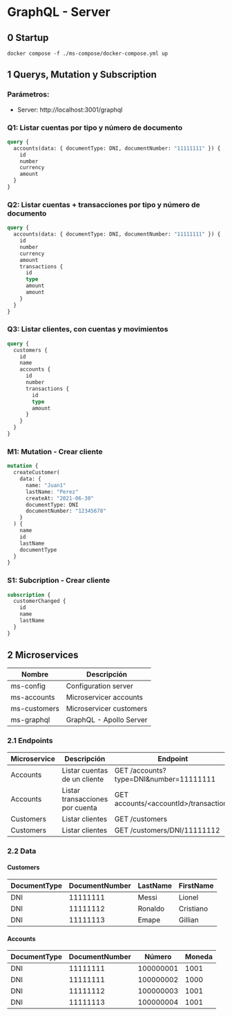 # GraphQL - Server

## 0 Startup
```shell
docker compose -f ./ms-compose/docker-compose.yml up
```

## 1 Querys, Mutation y Subscription

### Parámetros:

* Server: http://localhost:3001/graphql

### Q1: Listar cuentas por tipo y número de documento
```GraphQL
query {
  accounts(data: { documentType: DNI, documentNumber: "11111111" }) {
    id
    number
    currency
    amount
  }
}
```

### Q2: Listar cuentas + transacciones por tipo y número de documento
```GraphQL
query {
  accounts(data: { documentType: DNI, documentNumber: "11111111" }) {
    id
    number
    currency
    amount
    transactions {
      id
      type
      amount
      amount
    }
  }
}

```

### Q3: Listar clientes, con cuentas y movimientos
```GraphQL
query {
  customers {
    id
    name
    accounts {
      id
      number
      transactions {
        id
        type
        amount
      }
    }
  }
}
```

### M1: Mutation - Crear cliente
```GraphQL
mutation {
  createCustomer(
    data: {
      name: "Juan1"
      lastName: "Perez"
      createAt: "2021-06-30"
      documentType: DNI
      documentNumber: "12345678"
    }
  ) {
    name
    id
    lastName
    documentType
  }
}
```

### S1: Subcription - Crear cliente
```GraphQL
subscription {
  customerChanged {
    id
    name
    lastName
  }
}
```

## 2 Microservices

Nombre | Descripción
------------- | -------------
ms-config  | Configuration server
ms-accounts  | Microservicer accounts
ms-customers  | Microservicer customers
ms-graphql | GraphQL - Apollo Server

### 2.1 Endpoints
Microservice  | Descripción  | Endpoint
------------- | ------------- | -------------
Accounts | Listar cuentas de un cliente| GET /accounts?type=DNI&number=11111111
Accounts | Listar transacciones por cuenta| GET accounts/\<accountId>/transactions
Customers | Listar clientes| GET /customers
Customers | Listar clientes| GET /customers/DNI/11111112

### 2.2 Data

#### Customers

DocumentType  | DocumentNumber  | LastName | FirstName
------------- | ------------- | -------------| -------------
DNI|11111111|Messi|Lionel
DNI|11111112|Ronaldo|Cristiano
DNI|11111113|Emape|Gillian

#### Accounts

DocumentType  | DocumentNumber  | Número | Moneda
------------- | ------------- | -------------| -------------
DNI|11111111|100000001|1001
DNI|11111111|100000002|1000
DNI|11111112|100000003|1001
DNI|11111113|100000004|1001